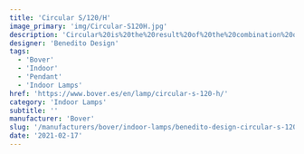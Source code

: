 ```yaml
---
title: 'Circular S/120/H'
image_primary: 'img/Circular-S120H.jpg'
description: 'Circular%20is%20the%20result%20of%20the%20combination%20of%20design%20and%20architecture%20to%20create%20lights%20for%20large%20spaces.%20With%20this%20piece%2C%20Benedito%20Design%20accomplishes%20maximum%20expression%20with%20minimum%20materials.%20Circular%20offers%20great%20versatility%20with%20its%20combination%20of%20formats%20and%20finishes.%20Its%20timeless%20yet%20contemporary%20design%20gives%20it%20character%20and%20perfectly%20illuminates%20spaces%20of%20high%20architectural%20value.'
designer: 'Benedito Design'
tags:
  - 'Bover'
  - 'Indoor'
  - 'Pendant'
  - 'Indoor Lamps'
href: 'https://www.bover.es/en/lamp/circular-s-120-h/'
category: 'Indoor Lamps'
subtitle: ''
manufacturer: 'Bover'
slug: '/manufacturers/bover/indoor-lamps/benedito-design-circular-s-120-h'
date: '2021-02-17'
---
```


